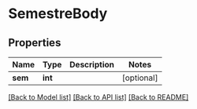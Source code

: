 # SemestreBody

## Properties
Name | Type | Description | Notes
------------ | ------------- | ------------- | -------------
**sem** | **int** |  | [optional] 

[[Back to Model list]](../README.md#documentation-for-models) [[Back to API list]](../README.md#documentation-for-api-endpoints) [[Back to README]](../README.md)



